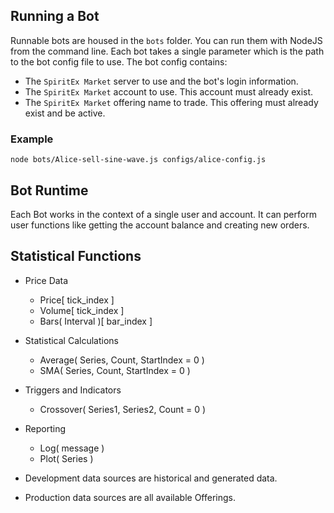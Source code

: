


Running a Bot
------------------------------------------

Runnable bots are housed in the `bots` folder.
You can run them with NodeJS from the command line.
Each bot takes a single parameter which is the path to the bot config file to use.
The bot config contains:
- The `SpiritEx Market` server to use and the bot's login information.
- The `SpiritEx Market` account to use. This account must already exist.
- The `SpiritEx Market` offering name to trade. This offering must already exist and be active.

### Example
```shell
node bots/Alice-sell-sine-wave.js configs/alice-config.js
```


Bot Runtime
------------------------------------------

Each Bot works in the context of a single user and account.
It can perform user functions like getting the account balance and creating new orders.


Statistical Functions
------------------------------------------

- Price Data
	- Price[ tick_index ]
	- Volume[ tick_index ]
	- Bars( Interval )[ bar_index ]

- Statistical Calculations
	- Average( Series, Count, StartIndex = 0 )
	- SMA( Series, Count, StartIndex = 0 )

- Triggers and Indicators
	- Crossover( Series1, Series2, Count = 0 )

- Reporting
	- Log( message )
	- Plot( Series )

- Development data sources are historical and generated data.
- Production data sources are all available Offerings.



